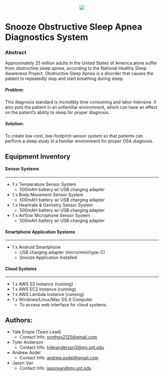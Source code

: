 <p align="center"> 
<img src="../master/Logo/Snooze_Logo.JPG">
</p>

# Snooze Obstructive Sleep Apnea Diagnostics System

### Abstract
Approximately 25 million adults in the United States of America
alone suffer from obstructive sleep apnea, according to the
National Healthy Sleep Awareness Project. Obstructive Sleep
Apnea is a disorder that causes the patient to repeatedly stop
and start breathing during sleep.

##### Problem:

This diagnosis standard is incredibly time consuming and labor
intensive. It also puts the patient in an unfamiliar environment,
which can have an effect on the patient’s ability to sleep for
proper diagnosis.

##### Solution:
To create low-cost, low-footprint sensor system so that patients
can perform a sleep study in a familiar environment for proper
OSA diagnosis.




## Equipment Inventory
#### Sensor Systems
------
* 1 x Temperature Sensor System
  *	500mAH battery w/ USB charging adapter
*	1 x Body Movement Sensor System
    * 500mAH battery w/ USB charging adapter
* 1 x Heartrate & Oximetry Sensor System
  * 500mAH battery w/ USB charging adapter
*	1 x Airflow Microphone Sensor System
    *	500mAH battery w/ USB charging adapter
    
#### Smartphone Application Systems
------
*	1 x Android Smartphone
    *	USB charging adapter (micro/mini/type-C)
    *	Snooze Application Installed.

#### Cloud Systems
------
*	1 x AWS S3 Instance (running)
*	1 x AWS EC2 Instance (running)
*	1 x AWS Lambda Instance (running)
*	1 x Windows/Linux/Mac OS X Computer
     *	To access web interface for cloud systems.



## Authors:

* Yale Empie (Team Lead)
   * Contact Info: synthex2125@gmail.com
* Tyler Anderson
   * Contact Info: tyleranderson3@my.unt.edu
* Andrew Asdel
   * Contact Info: andrew.asdel@gmail.com
* Jason Van
   * Contact Info: jasonvan@my.unt.edu
